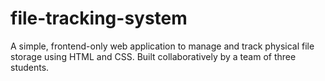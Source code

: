 # file-tracking-system
A simple, frontend-only web application to manage and track physical file storage using HTML and CSS. Built collaboratively by a team of three students.

